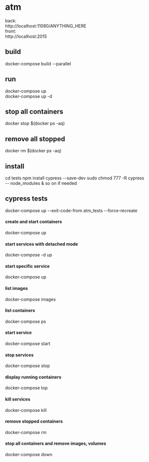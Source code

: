 # atm

back:  
http://localhost:11080/ANYTHING_HERE  
front:  
http://localhost:2015  

## build
docker-compose build --parallel

## run  
docker-compose up  
docker-compose up -d  

## stop all containers  
docker stop $(docker ps -aq)  

## remove all stopped  
docker rm $(docker ps -aq)  

## install
cd tests
npm install cypress --save-dev
sudo chmod 777 -R cypress  
       -- node_modules & so on if needed
## cypress tests 
docker-compose up --exit-code-from atm_tests --force-recreate


#### create and start containers 
docker-compose up  
#### start services with detached mode  
docker-compose -d up  
#### start specific service  
docker-compose up <service-name>  
#### list images  
docker-compose images  
#### list containers  
docker-compose ps  
#### start service  
docker-compose start  
#### stop services  
docker-compose stop  
#### display running containers  
docker-compose top  
#### kill services  
docker-compose kill  
#### remove stopped containers  
docker-compose rm  
#### stop all containers and remove images, volumes  
docker-compose down   
